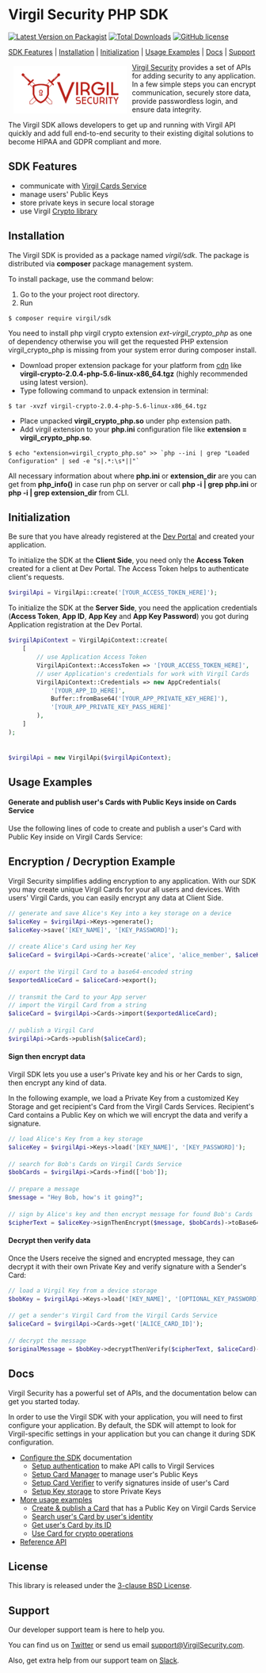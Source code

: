 # Virgil Security PHP SDK

[![Latest Version on Packagist](https://img.shields.io/packagist/v/virgil/sdk.svg?style=flat-square)](https://packagist.org/packages/virgil/sdk)
[![Total Downloads](https://img.shields.io/packagist/dt/virgil/sdk.svg?style=flat-square)](https://packagist.org/packages/virgil/sdk.svg)
[![GitHub license](https://img.shields.io/badge/license-BSD%203--Clause-blue.svg)](https://github.com/VirgilSecurity/virgil/blob/master/LICENSE)

[SDK Features](#sdk-features) | [Installation](#installation) | [Initialization](#initialization) | [Usage Examples](#usage-examples) | [Docs](#docs) | [Support](#support)


<a href="https://virgilsecurity.com"><img width="230px" src="logo.png" align="left" hspace="10" vspace="6"></a> [Virgil Security](https://virgilsecurity.com) provides a set of APIs for adding security to any application. In a few simple steps you can encrypt communication, securely store data, provide passwordless login, and ensure data integrity.

The Virgil SDK allows developers to get up and running with Virgil API quickly and add full end-to-end security to their existing digital solutions to become HIPAA and GDPR compliant and more.

## SDK Features
- communicate with [Virgil Cards Service][_cards_service]
- manage users' Public Keys
- store private keys in secure local storage
- use Virgil [Crypto library][_virgil_crypto]

## Installation

The Virgil SDK is provided as a package named *virgil/sdk*. The package is distributed via **composer** package management system.

To install package, use the command below:

1. Go to the your project root directory.
2. Run

```
$ composer require virgil/sdk
```

You need to install php virgil crypto extension *ext-virgil_crypto_php* as one of dependency otherwise you will get the requested PHP extension virgil_crypto_php is missing from your system error during composer install.

* Download proper extension package for your platform from [cdn](https://cdn.virgilsecurity.com/virgil-crypto/php/) like **virgil-crypto-2.0.4-php-5.6-linux-x86_64.tgz** (highly recommended using latest version).
 * Type following command to unpack extension in terminal:

 ```
 $ tar -xvzf virgil-crypto-2.0.4-php-5.6-linux-x86_64.tgz
 ```

 * Place unpacked **virgil_crypto_php.so** under php extension path.
 * Add virgil extension to your **php.ini** configuration file like **extension = virgil_crypto_php.so**.

 ```
 $ echo "extension=virgil_crypto_php.so" >> `php --ini | grep "Loaded Configuration" | sed -e "s|.*:\s*||"`
 ```

All necessary information about where **php.ini** or **extension_dir** are you can get from **php_info()** in case run php on server or
call **php -i | grep php\.ini** or **php -i | grep extension_dir** from CLI.


## Initialization

Be sure that you have already registered at the [Dev Portal](https://developer.virgilsecurity.com/account/signin) and created your application.

To initialize the SDK at the __Client Side__, you need only the __Access Token__ created for a client at Dev Portal. The Access Token helps to authenticate client's requests.

```php
$virgilApi = VirgilApi::create('[YOUR_ACCESS_TOKEN_HERE]');
```


To initialize the SDK at the __Server Side__, you need the application credentials (__Access Token__, __App ID__, __App Key__ and __App Key Password__) you got during Application registration at the Dev Portal.

```php
$virgilApiContext = VirgilApiContext::create(
    [
        // use Application Access Token
        VirgilApiContext::AccessToken => '[YOUR_ACCESS_TOKEN_HERE]',
        // user Application's credentials for work with Virgil Cards
        VirgilApiContext::Credentials => new AppCredentials(        
            '[YOUR_APP_ID_HERE]',
            Buffer::fromBase64('[YOUR_APP_PRIVATE_KEY_HERE]'),
            '[YOUR_APP_PRIVATE_KEY_PASS_HERE]'
        ),
    ]
);


$virgilApi = new VirgilApi($virgilApiContext);
```

## Usage Examples

#### Generate and publish user's Cards with Public Keys inside on Cards Service
Use the following lines of code to create and publish a user's Card with Public Key inside on Virgil Cards Service:


## Encryption / Decryption Example

Virgil Security simplifies adding encryption to any application. With our SDK you may create unique Virgil Cards for your all users and devices. With users' Virgil Cards, you can easily encrypt any data at Client Side.

```php
// generate and save Alice's Key into a key storage on a device
$aliceKey = $virgilApi->Keys->generate();
$aliceKey->save('[KEY_NAME]', '[KEY_PASSWORD]');

// create Alice's Card using her Key
$aliceCard = $virgilApi->Cards->create('alice', 'alice_member', $aliceKey);

// export the Virgil Card to a base64-encoded string
$exportedAliceCard = $aliceCard->export();

// transmit the Card to your App server
// import the Virgil Card from a string
$aliceCard = $virgilApi->Cards->import($exportedAliceCard);

// publish a Virgil Card
$virgilApi->Cards->publish($aliceCard);
```

#### Sign then encrypt data

Virgil SDK lets you use a user's Private key and his or her Cards to sign, then encrypt any kind of data.

In the following example, we load a Private Key from a customized Key Storage and get recipient's Card from the Virgil Cards Services. Recipient's Card contains a Public Key on which we will encrypt the data and verify a signature.


```php
// load Alice's Key from a key storage
$aliceKey = $virgilApi->Keys->load('[KEY_NAME]', '[KEY_PASSWORD]');

// search for Bob's Cards on Virgil Cards Service
$bobCards = $virgilApi->Cards->find(['bob']);

// prepare a message
$message = "Hey Bob, how's it going?";

// sign by Alice's key and then encrypt message for found Bob's Cards
$cipherText = $aliceKey->signThenEncrypt($message, $bobCards)->toBase64();
```

#### Decrypt then verify data
Once the Users receive the signed and encrypted message, they can decrypt it with their own Private Key and verify signature with a Sender's Card:

```php
// load a Virgil Key from a device storage
$bobKey = $virgilApi->Keys->load('[KEY_NAME]', '[OPTIONAL_KEY_PASSWORD]');

// get a sender's Virgil Card from the Virgil Cards Service
$aliceCard = $virgilApi->Cards->get('[ALICE_CARD_ID]');

// decrypt the message
$originalMessage = $bobKey->decryptThenVerify($cipherText, $aliceCard)->toString();
```

## Docs
Virgil Security has a powerful set of APIs, and the documentation below can get you started today.

In order to use the Virgil SDK with your application, you will need to first configure your application. By default, the SDK will attempt to look for Virgil-specific settings in your application but you can change it during SDK configuration.

* [Configure the SDK][_configure_sdk] documentation
  * [Setup authentication][_setup_authentication] to make API calls to Virgil Services
  * [Setup Card Manager][_card_manager] to manage user's Public Keys
  * [Setup Card Verifier][_card_verifier] to verify signatures inside of user's Card
  * [Setup Key storage][_key_storage] to store Private Keys
* [More usage examples][_more_examples]
  * [Create & publish a Card][_create_card] that has a Public Key on Virgil Cards Service
  * [Search user's Card by user's identity][_search_card]
  * [Get user's Card by its ID][_get_card]
  * [Use Card for crypto operations][_use_card]
* [Reference API][_reference_api]

## License

This library is released under the [3-clause BSD License](LICENSE.md).

## Support

Our developer support team is here to help you.

You can find us on [Twitter](https://twitter.com/VirgilSecurity) or send us email support@VirgilSecurity.com.

Also, get extra help from our support team on [Slack](https://join.slack.com/t/VirgilSecurity/shared_invite/enQtMjg4MDE4ODM3ODA4LTc2OWQwOTQ3YjNhNTQ0ZjJiZDc2NjkzYjYxNTI0YzhmNTY2ZDliMGJjYWQ5YmZiOGU5ZWEzNmJiMWZhYWVmYTM).


[_virgil_crypto]: https://github.com/VirgilSecurity/virgil-crypto
[_cards_service]: https://developer.virgilsecurity.com/docs/api-reference/card-service/v4
[_use_card]: https://developer.virgilsecurity.com/docs/php/how-to/public-key-management/v4/use-card-for-crypto-operation
[_get_card]: https://developer.virgilsecurity.com/docs/php/how-to/public-key-management/v4/get-card
[_search_card]: https://developer.virgilsecurity.com/docs/php/how-to/public-key-management/v4/search-card
[_create_card]: https://developer.virgilsecurity.com/docs/php/how-to/public-key-management/v4/create-card
[_key_storage]: https://developer.virgilsecurity.com/docs/php/how-to/setup/v4/setup-key-storage
[_card_verifier]: https://developer.virgilsecurity.com/docs/php/how-to/setup/v4/setup-card-verifier
[_card_manager]: https://developer.virgilsecurity.com/docs/php/how-to/setup/v4/setup-card-manager
[_setup_authentication]: https://developer.virgilsecurity.com/docs/php/how-to/setup/v4/setup-authentication
[_services_reference_api]: https://developer.virgilsecurity.com/docs/api-reference
[_configure_sdk]: https://developer.virgilsecurity.com/docs/how-to#sdk-configuration
[_more_examples]: https://developer.virgilsecurity.com/docs/how-to#public-key-management
[_reference_api]: https://developer.virgilsecurity.com/docs/api-reference
